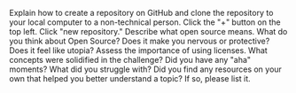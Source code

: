 Explain how to create a repository on GitHub and clone the repository to your local computer to a non-technical person.
Click the "+" button on the top left. Click "new repository."
Describe what open source means.
What do you think about Open Source? Does it make you nervous or protective? Does it feel like utopia?
Assess the importance of using licenses.
What concepts were solidified in the challenge? Did you have any "aha" moments? What did you struggle with?
Did you find any resources on your own that helped you better understand a topic? If so, please list it.